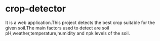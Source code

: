# crop-detector
It is a web application.This project detects the best crop suitable for the given soil.The main factors used to detect are soil pH,weather,temperature,humidity and npk levels of the soil.
